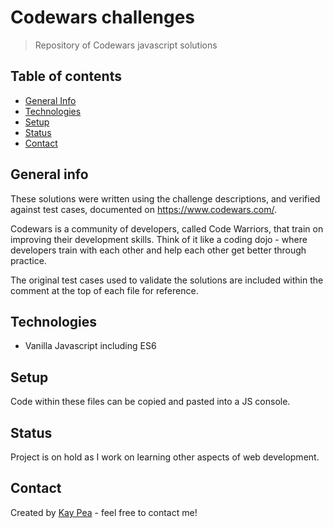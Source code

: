 # Codewars challenges
> Repository of Codewars javascript solutions

## Table of contents
* [General Info](#general-info)
* [Technologies](#technologies)
* [Setup](#setup)
* [Status](#status)
* [Contact](#contact)

## General info
These solutions were written using the challenge descriptions, and verified against test cases, documented on https://www.codewars.com/.  

Codewars is a community of developers, called Code Warriors, that train on improving their development skills. Think of it like a coding dojo - where developers train with each other and help each other get better through practice.

The original test cases used to validate the solutions are included within the comment at the top of each file for reference. 

## Technologies
* Vanilla Javascript including ES6

## Setup
Code within these files can be copied and pasted into a JS console.   

## Status
Project is on hold as I work on learning other aspects of web development. 

## Contact
Created by [Kay Pea](#) - feel free to contact me!